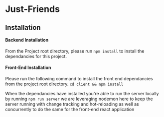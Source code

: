 # Just-Friends

## Installation

#### Backend Installation
From the Project root directory, please run ```npm install``` to install the dependancies for this project. 

#### Front-End Installation
Please run the following command to install the front end dependancies from the project root directory. ```cd client && npm install``` 

When the dependancies have installed you're able to run the server locally by running ```npm run server``` we are leveraging nodemon here to keep the server running with change tracking and hot-reloading as well as concurrently to do the same for the front-end react application

